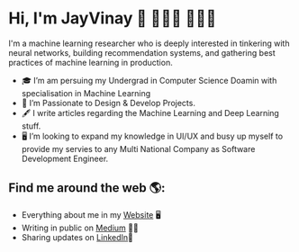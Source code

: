 
<!--
**NamgiriJayVinay/NamgiriJayVinay** is a ✨ _special_ ✨ repository because its `README.md` (this file) appears on your GitHub profile.

Here are some ideas to get you started:

- 🔭 I’m currently working on ...
- 🌱 I’m currently learning ...
- 👯 I’m looking to collaborate on ...
- 🤔 I’m looking for help with ...
- 💬 Ask me about ...
- 📫 How to reach me: ...
- 😄 Pronouns: ...
- ⚡ Fun fact: ...
-->


# Hi, I'm JayVinay 👋 👨🏽‍🎓 👨🏽‍💻 

I'm a machine learning researcher who is deeply interested in tinkering with neural networks, building recommendation systems, and gathering best practices of machine learning in production.

- 🎓 I’m am persuing my Undergrad in Computer Science Doamin with specialisation in Machine Learning
- 🔭 I’m Passionate to Design & Develop Projects.
- 🖋 I write articles regarding the Machine Learning and Deep Learning stuff.
- 🖥 I’m looking to expand my knowledge in UI/UX and busy up myself to provide my servies to any Multi National Company as Software Development Engineer.

## Find me around the web 🌎:
- Everything about me in my <a href="https://jayvinay.com/">Website</a> 🖥
- Writing in public on <a href="https://namgirijayvinay.medium.com/">Medium</a> ✍🏽
- Sharing updates on <a href="https://www.linkedin.com/in/jay-vinay/">LinkedIn</a>💼
